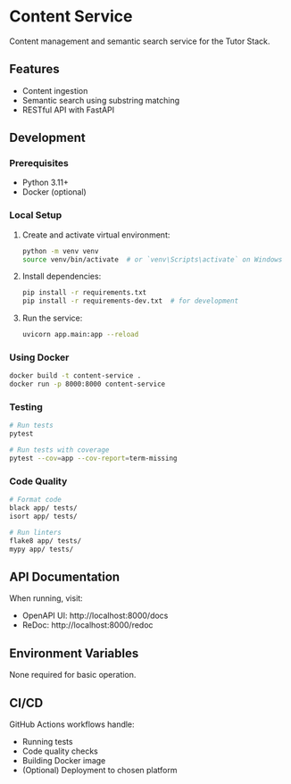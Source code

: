 # Content Service

Content management and semantic search service for the Tutor Stack.

## Features

- Content ingestion
- Semantic search using substring matching
- RESTful API with FastAPI

## Development

### Prerequisites

- Python 3.11+
- Docker (optional)

### Local Setup

1. Create and activate virtual environment:
   ```bash
   python -m venv venv
   source venv/bin/activate  # or `venv\Scripts\activate` on Windows
   ```

2. Install dependencies:
   ```bash
   pip install -r requirements.txt
   pip install -r requirements-dev.txt  # for development
   ```

3. Run the service:
   ```bash
   uvicorn app.main:app --reload
   ```

### Using Docker

```bash
docker build -t content-service .
docker run -p 8000:8000 content-service
```

### Testing

```bash
# Run tests
pytest

# Run tests with coverage
pytest --cov=app --cov-report=term-missing
```

### Code Quality

```bash
# Format code
black app/ tests/
isort app/ tests/

# Run linters
flake8 app/ tests/
mypy app/ tests/
```

## API Documentation

When running, visit:
- OpenAPI UI: http://localhost:8000/docs
- ReDoc: http://localhost:8000/redoc

## Environment Variables

None required for basic operation.

## CI/CD

GitHub Actions workflows handle:
- Running tests
- Code quality checks
- Building Docker image
- (Optional) Deployment to chosen platform 